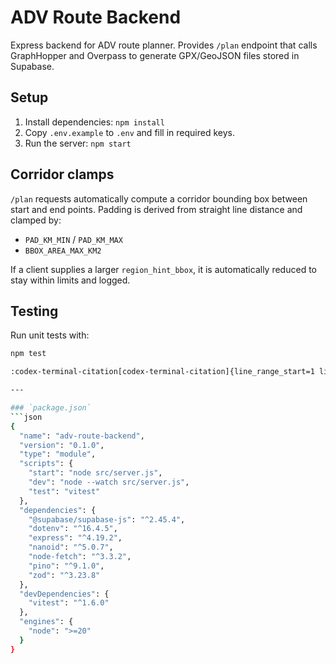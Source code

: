 # ADV Route Backend

Express backend for ADV route planner. Provides `/plan` endpoint that calls GraphHopper and Overpass to generate GPX/GeoJSON files stored in Supabase.

## Setup

1. Install dependencies: `npm install`
2. Copy `.env.example` to `.env` and fill in required keys.
3. Run the server: `npm start`

## Corridor clamps

`/plan` requests automatically compute a corridor bounding box between start and end points. Padding is derived from straight line distance and clamped by:

- `PAD_KM_MIN` / `PAD_KM_MAX`
- `BBOX_AREA_MAX_KM2`

If a client supplies a larger `region_hint_bbox`, it is automatically reduced to stay within limits and logged.

## Testing

Run unit tests with:

```bash
npm test

​:codex-terminal-citation[codex-terminal-citation]{line_range_start=1 line_range_end=26 terminal_chunk_id=2ed1ff}​

---

### `package.json`
```json
{
  "name": "adv-route-backend",
  "version": "0.1.0",
  "type": "module",
  "scripts": {
    "start": "node src/server.js",
    "dev": "node --watch src/server.js",
    "test": "vitest"
  },
  "dependencies": {
    "@supabase/supabase-js": "^2.45.4",
    "dotenv": "^16.4.5",
    "express": "^4.19.2",
    "nanoid": "^5.0.7",
    "node-fetch": "^3.3.2",
    "pino": "^9.1.0",
    "zod": "^3.23.8"
  },
  "devDependencies": {
    "vitest": "^1.6.0"
  },
  "engines": {
    "node": ">=20"
  }
}
